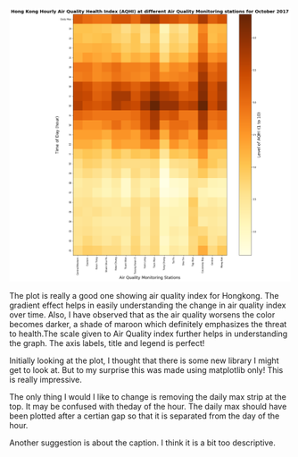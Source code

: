 ![ic2018_plot](https://github.com/ishacusp/PUI2017_ic1018/blob/master/HW8_ic1018/Img.PNG)

The plot is really a good one showing air quality index for Hongkong. The gradient effect helps in easily understanding the change in air quality index over time. Also, I have observed that as the air quality worsens the color becomes darker, a shade of maroon which definitely emphasizes the threat to health.The scale given to Air Quality index further helps in understanding the graph. The axis labels, title and legend is perfect!

Initially looking at the plot, I thought that there is some new library I might get to look at. But to my surprise this was made using matplotlib only! This is really impressive.

The only thing I would I like to change is removing the daily max strip at the top. It may be confused with theday of the hour. The daily max should have been plotted after a certian gap so that it is separated from the day of the hour.

Another suggestion is about the caption. I think it is a bit too descriptive.
